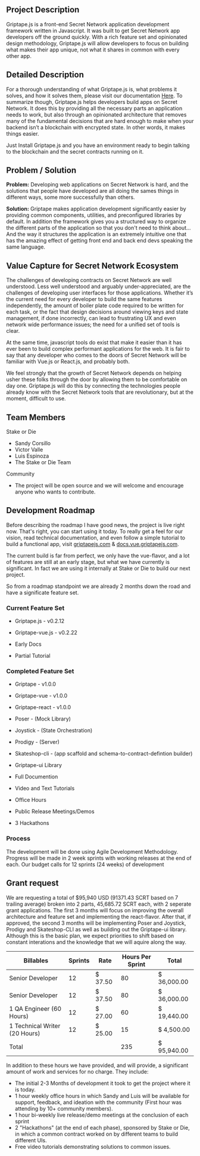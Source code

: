 ## Project Description
Griptape.js is a front-end Secret Network application development framework written in Javascript. It was built to get Secret Network app developers off the ground quickly. With a rich feature set and opinionated design methodology, Griptape.js will allow developers to focus on building what makes their app unique, not what it shares in common with every other app.

## Detailed Description
For a thorough understanding of what Griptape.js is, what problems it solves, and how it solves them, please visit our documentation [Here](https://docs.vue.griptapejs.com). To summarize though, Griptape.js helps developers build apps on Secret Network. It does this by providing all the necessary parts an application needs to work, but also through an opinionated architecture that removes many of the fundamental decisions that are hard enough to make when your backend isn’t a blockchain with encrypted state. In other words, it makes things easier.

Just Install Griptape.js and you have an environment ready to begin talking to the blockchain and the secret contracts running on it.

## Problem / Solution
**Problem:** Developing web applications on Secret Network is hard, and the solutions that people have developed are all doing the sames things in different ways, some more successfully than others.

**Solution:** Griptape makes application development significantly easier by providing common components, utilities, and preconfigured libraries by default. In addition the framework gives you a structured way to organize the different parts of the application so that you don't need to think about... And the way it structures the application is an extremely intuitive one that has the amazing effect of getting front end and back end devs speaking the same language.

## Value Capture for Secret Network Ecosystem
The challenges of developing contracts on Secret Network are well understood. Less well understood and arguably under-appreciated, are the challenges of developing user interfaces for those applications. Whether it’s the current need for every developer to build the same features independently, the amount of boiler plate code required to be written for each task, or the fact that design decisions around viewing keys and state management, if done incorrectly, can lead to frustrating UX and even network wide performance issues; the need for a unified set of tools is clear.

At the same time, javascript tools do exist that make it easier than it has ever been to build complex performant applications for the web. It is fair to say that any developer who comes to the doors of Secret Network will be familiar with Vue.js or React.js, and probably both.

We feel strongly that the growth of Secret Network depends on helping usher these folks through the door by allowing them to be comfortable on day one. Griptape.js will do this by connecting the technologies people already know with the Secret Network tools that are revolutionary, but at the moment, difficult to use.

## Team Members

Stake or Die
  - Sandy Corsillo
  - Victor Valle
  - Luis Espinoza
  - The Stake or Die Team

Community
  - The project will be open source and we will welcome and encourage anyone who wants to contribute.

## Development Roadmap

Before describing the roadmap I have good news, the project is live right now.
That's right, you can start using it today. To really get a feel for our vision, read technical documentation, and even follow a simple tutorial to build a functional app, visit [griptapejs.com](https://griptapejs.com) & [docs.vue.griptapejs.com](https://docs.vue.griptapejs.com).

The current build is far from perfect, we only have the vue-flavor, and a lot of features are still at an early stage, but what we have currently is significant. In fact we are using it internally at Stake or Die to build our next project.

So from a roadmap standpoint we are already 2 months down the road and have a significate feature set.

### Current Feature Set
- Griptape.js - v0.2.12
- Griptape-vue.js - v0.2.22

- Early Docs
- Partial Tutorial
### Completed Feature Set
- Griptape - v1.0.0
- Griptape-vue - v1.0.0
- Griptape-react - v1.0.0
- Poser - (Mock Library)
- Joystick - (State Orchestration)
- Prodigy - (Server)
- Skateshop-cli - (app scaffold and schema-to-contract-defintion builder)
- Griptape-ui Library

- Full Documention
- Video and Text Tutorials
- Office Hours
- Public Release Meetings/Demos
- 3 Hackathons
### Process
The development will be done using Agile Development Methodology. Progress will be made in 2 week sprints with working releases at the end of each. Our budget calls for 12 sprints (24 weeks) of development

## Grant request

We are requesting a total of $95,940 USD (91371.43 SCRT based on 7 trailing average) broken into 2 parts, 45,685.72 SCRT each, with 2 seperate grant applications. The first 3 months will focus on improving the overall architecture and feature set and implementing the react-flavor. After that, if approved, the second 3 months will be implementing Poser and Joystick, Prodigy and Skateshop-CLI as well as building out the Griptape-ui library. Although this is the basic plan, we expect priorities to shift based on constant interations and the knowledge that we will aquire along the way.

| Billables                     | Sprints | Rate                    | Hours Per Sprint | Total            |
|-------------------------------|---------|-------------------------|------------------|------------------|
| Senior Developer              | 12      |  $               37.50  | 80               |  $   36,000.00   |
| Senior Developer              | 12      |  $               37.50  | 80               |  $   36,000.00   |
| 1 QA Engineer (60 Hours)      | 12      |  $               27.00  | 60               |  $   19,440.00   |
| 1 Technical Writer (20 Hours) | 12      |  $               25.00  | 15               |  $    4,500.00   |
| Total                         |         |                         | 235              |  $   95,940.00   |

In addition to these hours we have provided, and will provide, a significant amount of work and services for no charge. They include:

- The initial 2-3 Months of development it took to get the project where it is today.
- 1 hour weekly office hours in which Sandy and Luis will be available for support, feedback, and ideation with the community (First hour was attending by 10+ community members).
- 1 hour bi-weekly live release/demo meetings at the conclusion of each sprint
- 2 "Hackathons" (at the end of each phase), sponsored by Stake or Die, in which a common contract worked on by different teams to build different UIs.
- Free video tutorials demonstrating solutions to common issues.